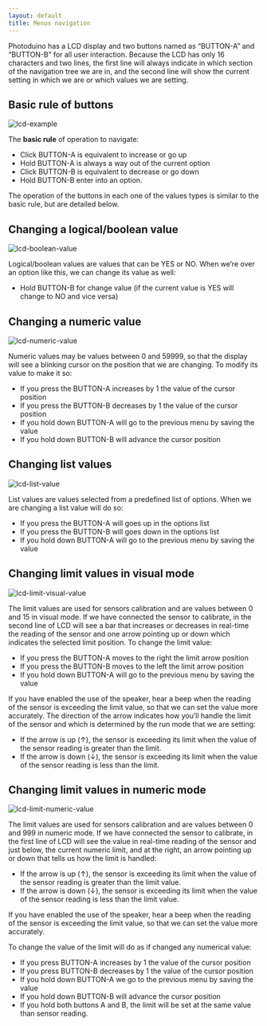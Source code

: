```yaml
---
layout: default
title: Menus navigation
---
```

Photoduino has a LCD display and two buttons named as “BUTTON-A” and “BUTTON-B” for all user interaction. Because the LCD has only 16 characters and two lines, the first line will always indicate in which section of the navigation tree we are in, and the second line will show the current setting in which we are or which values we are setting.

## Basic rule of buttons

![](../../../assets/images/lcd-example.jpg "lcd-example")

The **basic rule** of operation to navigate:

-   Click BUTTON-A is equivalent to increase or go up
-   Hold BUTTON-A is always a way out of the current option
-   Click BUTTON-B is equivalent to decrease or go down
-   Hold BUTTON-B enter into an option.

The operation of the buttons in each one of the values types is similar to the basic rule, but are detailed below.

## Changing a logical/boolean value

![](../../../assets/images/lcd-boolean-value.jpg "lcd-boolean-value")

Logical/boolean values are values that can be YES or NO. When we’re over an option like this, we can change its value as well:

-   Hold BUTTON-B for change value (if the current value is YES will change to NO and vice versa)

## Changing a numeric value

![](../../../assets/images/lcd-numeric-value.jpg "lcd-numeric-value")

Numeric values may be values between 0 and 59999, so that the display will see a blinking cursor on the position that we are changing. To modify its value to make it so:

-   If you press the BUTTON-A increases by 1 the value of the cursor position
-   If you press the BUTTON-B decreases by 1 the value of the cursor position
-   If you hold down BUTTON-A will go to the previous menu by saving the value
-   If you hold down BUTTON-B will advance the cursor position

## Changing list values

![](../../../assets/images/lcd-list-value.jpg "lcd-list-value")

List values are values selected from a predefined list of options. When we are changing a list value will do so:

-   If you press the BUTTON-A will goes up in the options list
-   If you press the BUTTON-B will goes down in the options list
-   If you hold down BUTTON-A will go to the previous menu by saving the value

## Changing limit values in visual mode

![](../../../assets/images/lcd-limit-visual-value.jpg "lcd-limit-visual-value")

The limit values are used for sensors calibration and are values between 0 and 15 in visual mode. If we have connected the sensor to calibrate, in the second line of LCD will see a bar that increases or decreases in real-time the reading of the sensor and one arrow pointing up or down which indicates the selected limit position. To change the limit value:

-   If you press the BUTTON-A moves to the right the limit arrow position
-   If you press the BUTTON-B moves to the left the limit arrow position
-   If you hold down BUTTON-A will go to the previous menu by saving the value

If you have enabled the use of the speaker, hear a beep when the reading of the sensor is exceeding the limit value, so that we can set the value more accurately. The direction of the arrow indicates how you’ll handle the limit of the sensor and which is determined by the run mode that we are setting:

-   If the arrow is up (↑), the sensor is exceeding its limit when the value of the sensor reading is greater than the limit.
-   If the arrow is down (↓), the sensor is exceeding its limit when the value of the sensor reading is less than the limit.

## Changing limit values in numeric mode

![](../../../assets/images/lcd-limit-numeric-value.jpg "lcd-limit-numeric-value")

The limit values are used for sensors calibration and are values between 0 and 999 in numeric mode. If we have connected the sensor to calibrate, in the first line of LCD will see the value in real-time reading of the sensor and just below, the current numeric limit, and at the right, an arrow pointing up or down that tells us how the limit is handled:

-   If the arrow is up (↑), the sensor is exceeding its limit when the value of the sensor reading is greater than the limit value.
-   If the arrow is down (↓), the sensor is exceeding its limit when the value of the sensor reading is less than the limit value.

If you have enabled the use of the speaker, hear a beep when the reading of the sensor is exceeding the limit value, so that we can set the value more accurately.

To change the value of the limit will do as if changed any numerical value:

-   If you press BUTTON-A increases by 1 the value of the cursor position
-   If you press BUTTON-B decreases by 1 the value of the cursor position
-   If you hold down BUTTON-A we go to the previous menu by saving the value
-   If you hold down BUTTON-B will advance the cursor position
-   If you hold both buttons A and B, the limit will be set at the same value than sensor reading.
